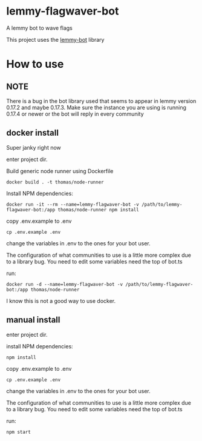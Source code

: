 # lemmy-flagwaver-bot

A lemmy bot to wave flags

This project uses the [lemmy-bot](https://github.com/SleeplessOne1917/lemmy-bot) library

# How to use
## NOTE
There is a bug in the bot library used that seems to appear in lemmy version 0.17.2 and maybe 0.17.3. Make sure the instance you are using is running 0.17.4 or newer or the bot will reply in every community

## docker install
Super janky right now  

enter project dir.

Build generic node runner using Dockerfile  
```
docker build . -t thomas/node-runner
```

Install NPM dependencies:  
```
docker run -it --rm --name=lemmy-flagwaver-bot -v /path/to/lemmy-flagwaver-bot:/app thomas/node-runner npm install
```

copy .env.example to .env  
```
cp .env.example .env
```

change the variables in .env to the ones for your bot user.

The configuration of what communities to use is a little more complex due to a library bug. You need to edit some variables need the top of bot.ts

run:  
```
docker run -d --name=lemmy-flagwaver-bot -v /path/to/lemmy-flagwaver-bot:/app thomas/node-runner
```

I know this is not a good way to use docker.

## manual install
enter project dir.

install NPM dependencies:
```
npm install
```

copy .env.example to .env  
```
cp .env.example .env
```

change the variables in .env to the ones for your bot user.

The configuration of what communities to use is a little more complex due to a library bug. You need to edit some variables need the top of bot.ts

run:  
```
npm start
```
